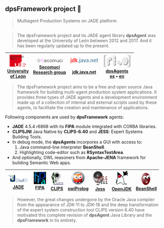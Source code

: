 ## dpsFramework project 👋

> Multiagent Production Systems on JADE platform <br><br>


>  The dpsFramework project and its JADE agent library **dpsAgent** was developed at the University of León between 2012 and 2017. And it has been regularly updated up to the present.


| [ ![](https://github.com/dpsframework/.github/blob/master/profile/unileon.png?raw=true)<br>University <br>of León](https://departamentos.unileon.es/ingenieria-electrica-y-de-sistemas-y-automatica/asignaturas-impartidas/) | [ ![](https://github.com/dpsframework/.github/blob/master/profile/secomuci.png?raw=true)<br>Secomuci<br>Research group](https://www.secomuci.com/) | [ ![](https://github.com/dpsframework/.github/blob/master/profile/jdk.java.net-small.png?raw=true)<br><br>jdk.java.net](https://jdk.java.net/18/) | [ ![](https://github.com/dpsframework/.github/blob/master/profile/dpsframework.png?raw=true)<br>dpsAgents](https://dpsframework.org/index.html)<br> [es](https://dpsframework.org/) • [en](https://dpsframework.org/index_en.html) |  
| :---: | :---: | :---: | :---: |  


> The dpsFramework project aims to be a free and open source Java framework for building multi-agent production system applications. It provides three types of JADE agents and a development environment made up of a collection of internal and external scripts used by these agents, to facilitate the creation and maintenance of applications.

Following components are used by **dpsFramework** agents:


* **JADE** 4.5.4 r6868 with its **FIPA** module integrated with CORBA libraries.
* **CLIPSJNI** Java Native by **CLIPS-6.40** and **JESS**: Expert Systems Building Tools.
* In debug mode, the **dpsAgents** incorpores a GUI with access to:
  1. Java command-line interpreter **BeanShell**.
  1. Highlighting code-editor such as **RSyntaxTextArea**.
* And optionally, OWL reasoners from **Apache-JENA** framework for building Semantic Web apps.



| [ ![](https://github.com/dpsframework/.github/blob/master/profile/jade.png?raw=true)<br>JADE ](https://jade.tilab.com/) |  [ ![](https://github.com/dpsframework/.github/blob/master/profile/fipa.png?raw=true)<br>FIPA](http://fipa.org/)  | [ ![](https://github.com/dpsframework/.github/blob/master/profile/clips_logo.png?raw=true)<br>CLIPS ](https://www.clipsrules.net/)  |  [ ![](https://github.com/dpsframework/.github/blob/master/profile/swiprolog.png?raw=true)<br>swiProlog ](https://www.swi-prolog.org/)  | [ ![](https://github.com/dpsframework/.github/blob/master/profile/jess.png?raw=true)<br>Jess ](https://dpsframework.org/doc/engines/jess/docs/index.html)   | [ ![](https://github.com/dpsframework/.github/blob/master/profile/dukeWaveRed.png?raw=true)<br>OpenJDK  ](https://wiki.openjdk.org/display/JDKUpdates/JDK+17u) | [ ![](https://github.com/dpsframework/.github/blob/master/profile/homebutton.png?raw=true)<br>BeanShell ](https://github.com/beanshell/beanshell)  | 
| :---: | :---: | :---: | :---:    | :---: | :---:  | :---: | 



>  However, the great changes undergone by the Oracle Java compiler from the appearance of JDK-11 to JDK-18 and the deep transformation of the expert system construction tool CLIPS version 6.40 have motivated this complete revision of **dpsAgent** Java Library and the **dpsFramework** in tis entirety.

